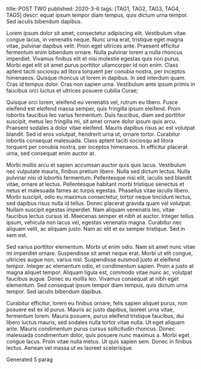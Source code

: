 title: POST TWO
published: 2020-3-6
tags: [TAG1, TAG2, TAG3, TAG4, TAG5]
descr: equat ipsum tempor diam tempus, quis dictum urna tempor. Sed iaculis bibendum dapibus.


Lorem ipsum dolor sit amet, consectetur adipiscing elit. Vestibulum vitae congue lacus, in venenatis neque. Nunc urna erat, tristique eget magna vitae, pulvinar dapibus velit. Proin eget ultrices ante. Praesent efficitur fermentum enim bibendum ornare. Nulla pulvinar lorem a nulla rhoncus imperdiet. Vivamus finibus elit et nisi molestie egestas quis non purus. Morbi eget elit sit amet purus porttitor ullamcorper id non enim. Class aptent taciti sociosqu ad litora torquent per conubia nostra, per inceptos himenaeos. Quisque rhoncus ut lorem in dapibus. In sed interdum quam. Cras id tempus dolor. Cras non sapien urna. Vestibulum ante ipsum primis in faucibus orci luctus et ultrices posuere cubilia Curae;

Quisque orci lorem, eleifend eu venenatis vel, rutrum eu libero. Fusce eleifend est eleifend massa semper, quis fringilla ipsum eleifend. Proin lobortis faucibus leo varius fermentum. Duis faucibus, diam sed porttitor suscipit, metus leo fringilla mi, sit amet ornare dolor ipsum quis arcu. Praesent sodales a dolor vitae eleifend. Mauris dapibus risus ac est volutpat blandit. Sed id eros volutpat, hendrerit urna ut, ornare tortor. Curabitur lobortis consequat malesuada. Class aptent taciti sociosqu ad litora torquent per conubia nostra, per inceptos himenaeos. In efficitur placerat urna, sed consequat enim auctor at.

Morbi mollis arcu et sapien accumsan auctor quis quis lacus. Vestibulum nec vulputate mauris, finibus pretium libero. Nulla sed dictum lectus. Nulla pulvinar nisi id lobortis fermentum. Pellentesque nisi elit, iaculis sed blandit vitae, ornare at lectus. Pellentesque habitant morbi tristique senectus et netus et malesuada fames ac turpis egestas. Phasellus vitae iaculis libero. Morbi suscipit, odio eu maximus consectetur, tortor neque tincidunt lectus, sed dapibus risus nulla id tellus. Donec placerat gravida quam vel volutpat. Nullam suscipit egestas imperdiet. Nam aliquam venenatis leo, vitae faucibus lectus cursus id. Maecenas semper et nibh at auctor. Integer tellus ipsum, vehicula non lacus vel, egestas venenatis magna. Curabitur nec aliquam velit, ac aliquam justo. Nam ac elit et ex semper tristique. Sed in sem est.

Sed varius porttitor elementum. Morbi ut enim odio. Nam sit amet nunc vitae mi imperdiet ornare. Suspendisse sit amet neque erat. Morbi ut elit congue, ultricies augue non, varius nisl. Suspendisse euismod justo at eleifend tempor. Integer ac elementum odio, et condimentum sapien. Proin a justo at magna aliquet tempor. Aliquam ligula est, commodo vitae nunc ac, volutpat faucibus augue. Donec eu mollis leo. Vivamus consequat at nibh eget elementum. Sed consequat ipsum tempor diam tempus, quis dictum urna tempor. Sed iaculis bibendum dapibus.

Curabitur efficitur, lorem eu finibus ornare, felis sapien aliquet purus, non posuere est ex id purus. Mauris ac justo dapibus, laoreet urna vitae, fermentum lorem. Mauris posuere, purus eleifend tristique faucibus, dui libero luctus mauris, sed sodales nulla tortor vitae nulla. Ut eget aliquam ante. Mauris condimentum purus cursus sollicitudin rhoncus. Donec malesuada condimentum dolor, quis posuere nunc maximus a. Morbi eget congue lacus. Proin vitae nulla metus. Ut quis sapien sem. Donec in finibus lectus. Aenean vel massa ut ex laoreet scelerisque.

Generated 5 parag